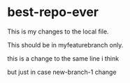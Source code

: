 # best-repo-ever
This is my changes to the local file.  

This should be in myfeaturebranch only.

this is a change to the same line i think

but just in case
new-branch-1 change
